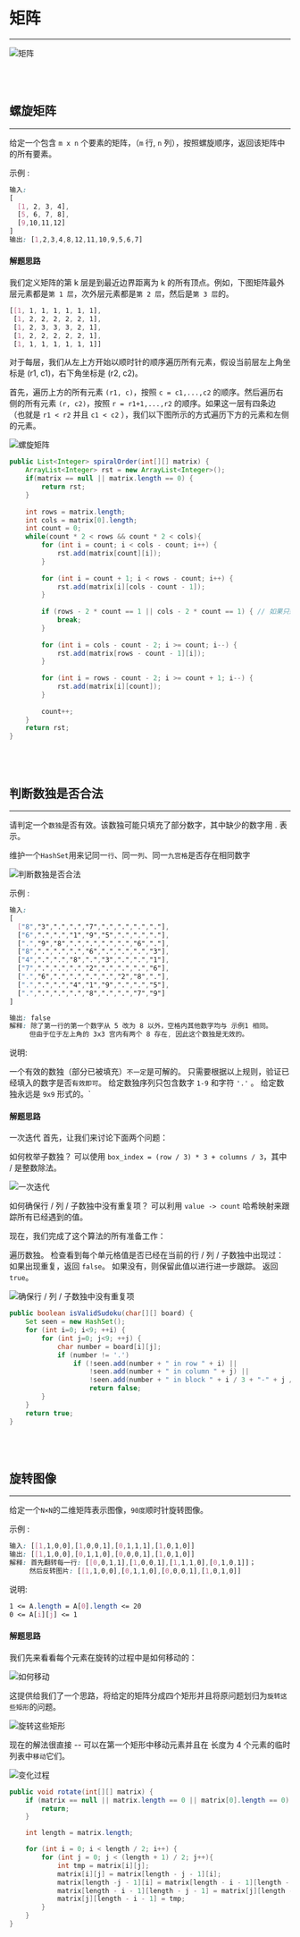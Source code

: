 # 矩阵

----

![矩阵](https://img-blog.csdnimg.cn/20191021201809145.png)

<br>
<br>

## 螺旋矩阵

----

给定一个包含 `m x n` 个要素的矩阵，（`m` 行, `n` 列），按照螺旋顺序，返回该矩阵中的所有要素。

示例 :

```css
输入:
[
  [1, 2, 3, 4],
  [5, 6, 7, 8],
  [9,10,11,12]
]
输出: [1,2,3,4,8,12,11,10,9,5,6,7]
```

#### 解题思路

我们定义矩阵的第 k 层是到最近边界距离为 k 的所有顶点。例如，下图矩阵最外层元素都是`第 1 层`，次外层元素都是`第 2 层`，然后是`第 3 层`的。

```css
[[1, 1, 1, 1, 1, 1, 1],
 [1, 2, 2, 2, 2, 2, 1],
 [1, 2, 3, 3, 3, 2, 1],
 [1, 2, 2, 2, 2, 2, 1],
 [1, 1, 1, 1, 1, 1, 1]]
```

 
对于每层，我们从左上方开始以顺时针的顺序遍历所有元素，假设当前层左上角坐标是 $\text{(r1, c1)}$，右下角坐标是 $\text{(r2, c2)}$。

首先，遍历上方的所有元素 `(r1, c)`，按照 `c = c1,...,c2`  的顺序。然后遍历右侧的所有元素 `(r, c2)`，按照 `r = r1+1,...,r2` 的顺序。如果这一层有四条边（也就是 `r1 < r2` 并且 `c1 < c2` ），我们以下图所示的方式遍历下方的元素和左侧的元素。

![螺旋矩阵](https://img-blog.csdnimg.cn/20191021150901496.png?x-oss-process=image/watermark,type_ZmFuZ3poZW5naGVpdGk,shadow_10,text_aHR0cHM6Ly9ibG9nLmNzZG4ubmV0L3FxXzQzMzc3NzQ5,size_16,color_FFFFFF,t_70)

```java
public List<Integer> spiralOrder(int[][] matrix) {
    ArrayList<Integer> rst = new ArrayList<Integer>();
    if(matrix == null || matrix.length == 0) {
        return rst;
    }
    
    int rows = matrix.length;
    int cols = matrix[0].length;
    int count = 0;
    while(count * 2 < rows && count * 2 < cols){
        for (int i = count; i < cols - count; i++) {
            rst.add(matrix[count][i]);
        }
        
        for (int i = count + 1; i < rows - count; i++) {
            rst.add(matrix[i][cols - count - 1]);
        }
        
        if (rows - 2 * count == 1 || cols - 2 * count == 1) { // 如果只剩1行或1列
            break;
        }
            
        for (int i = cols - count - 2; i >= count; i--) {
            rst.add(matrix[rows - count - 1][i]);
        }
            
        for (int i = rows - count - 2; i >= count + 1; i--) {
            rst.add(matrix[i][count]);
        }
        
        count++;
    }
    return rst;
}
```

<br>
<br>

## 判断数独是否合法

---- 

请判定一个`数独`是否有效。该数独可能只填充了部分数字，其中缺少的数字用 . 表示。

维护一个`HashSet`用来记同一`行`、同一`列`、同一`九宫格`是否存在相同数字

![判断数独是否合法](https://imgconvert.csdnimg.cn/aHR0cHM6Ly91cGxvYWQud2lraW1lZGlhLm9yZy93aWtpcGVkaWEvY29tbW9ucy90aHVtYi9mL2ZmL1N1ZG9rdS1ieS1MMkctMjAwNTA3MTQuc3ZnLzI1MHB4LVN1ZG9rdS1ieS1MMkctMjAwNTA3MTQuc3ZnLnBuZw?x-oss-process=image/format,png)

示例 :

```css
输入:
[
  ["8","3",".",".","7",".",".",".","."],
  ["6",".",".","1","9","5",".",".","."],
  [".","9","8",".",".",".",".","6","."],
  ["8",".",".",".","6",".",".",".","3"],
  ["4",".",".","8",".","3",".",".","1"],
  ["7",".",".",".","2",".",".",".","6"],
  [".","6",".",".",".",".","2","8","."],
  [".",".",".","4","1","9",".",".","5"],
  [".",".",".",".","8",".",".","7","9"]
]

输出: false
解释: 除了第一行的第一个数字从 5 改为 8 以外，空格内其他数字均与 示例1 相同。
     但由于位于左上角的 3x3 宫内有两个 8 存在, 因此这个数独是无效的。
```

说明:

一个有效的数独（部分已被填充）`不一定`是可解的。
只需要根据以上规则，验证已经填入的数字是否`有效即可`。
给定数独序列只包含数字 `1-9` 和字符 `'.'` 。
给定数独永远是 `9x9` 形式的。`

#### 解题思路

一次迭代
首先，让我们来讨论下面两个问题：

如何枚举子数独？
可以使用 `box_index = (row / 3) * 3 + columns / 3`，其中 / 是整数除法。

![一次迭代](https://imgconvert.csdnimg.cn/aHR0cHM6Ly9waWMubGVldGNvZGUtY24uY29tLzJiMTQxMzkyZTJhMTgxMWQwZThkZmRmNjI3OWIxMzUyZTU5ZmFkMGIzOTYxOTA4YzZmZjk0MTJiNmE3ZTdjY2YtaW1hZ2UucG5n?x-oss-process=image/format,png)

如何确保行 / 列 / 子数独中没有重复项？
可以利用 `value -> count` 哈希映射来跟踪所有已经遇到的值。

现在，我们完成了这个算法的所有准备工作：

遍历数独。
检查看到每个单元格值是否已经在当前的行 / 列 / 子数独中出现过：
如果出现重复，返回 `false`。
如果没有，则保留此值以进行进一步跟踪。
返回 `true`。

![确保行 / 列 / 子数独中没有重复项](https://imgconvert.csdnimg.cn/aHR0cHM6Ly9waWMubGVldGNvZGUtY24uY29tL0ZpZ3VyZXMvMzYvMzZfc2xpZGVfMi5wbmc?x-oss-process=image/format,png)

```java
public boolean isValidSudoku(char[][] board) {
    Set seen = new HashSet();
    for (int i=0; i<9; ++i) {
        for (int j=0; j<9; ++j) {
            char number = board[i][j];
            if (number != '.')
                if (!seen.add(number + " in row " + i) ||
                    !seen.add(number + " in column " + j) ||
                    !seen.add(number + " in block " + i / 3 + "-" + j / 3))
                    return false;
        }
    }
    return true;
}
```

<br>
<br>

## 旋转图像

----

给定一个`N×N`的二维矩阵表示图像，`90度`顺时针旋转图像。

示例 :

```css
输入: [[1,1,0,0],[1,0,0,1],[0,1,1,1],[1,0,1,0]]
输出: [[1,1,0,0],[0,1,1,0],[0,0,0,1],[1,0,1,0]]
解释: 首先翻转每一行: [[0,0,1,1],[1,0,0,1],[1,1,1,0],[0,1,0,1]]；
     然后反转图片: [[1,1,0,0],[0,1,1,0],[0,0,0,1],[1,0,1,0]]
```

说明:

```css
1 <= A.length = A[0].length <= 20
0 <= A[i][j] <= 1
```

#### 解题思路

我们先来看看每个元素在旋转的过程中是如何移动的：

![如何移动](https://imgconvert.csdnimg.cn/aHR0cHM6Ly9waWMubGVldGNvZGUtY24uY29tLzEyNjA1ZWZiNjBkMmVmYzY0ZTZlY2ZjZjY1NjJhOThhNDlhY2IzY2U2OTZiMGMxYWQzZGE0NmFiODk3N2ZhMTYtNDhfYW5nbGVzLnBuZw?x-oss-process=image/format,png)

这提供给我们了一个思路，将给定的矩阵分成四个矩形并且将原问题划归为`旋转这些矩形`的问题。

![旋转这些矩形](https://imgconvert.csdnimg.cn/aHR0cHM6Ly9waWMubGVldGNvZGUtY24uY29tLzdhNjg0YjIwN2E5NTE4OGZmNjQ1MGU0NzI0ZDZlZThiZGY0MjVmYzQ4Mzc3NWE4ZTMwMDgyZWQyNTA2MGRhYzEtNDhfcmVjdGFuZ2xlcy5wbmc?x-oss-process=image/format,png)

现在的解法很直接 -- 可以在第一个矩形中移动元素并且在 长度为 4 个元素的临时列表中`移动`它们。

![变化过程](https://img-blog.csdnimg.cn/20191021173207924.gif)

```java
public void rotate(int[][] matrix) {
    if (matrix == null || matrix.length == 0 || matrix[0].length == 0) {
        return;
    }

    int length = matrix.length;

    for (int i = 0; i < length / 2; i++) {
        for (int j = 0; j < (length + 1) / 2; j++){
            int tmp = matrix[i][j];
            matrix[i][j] = matrix[length - j - 1][i];
            matrix[length -j - 1][i] = matrix[length - i - 1][length - j - 1];
            matrix[length - i - 1][length - j - 1] = matrix[j][length - i - 1];
            matrix[j][length - i - 1] = tmp;
        }
    }   
}
```

<br>
<br>
